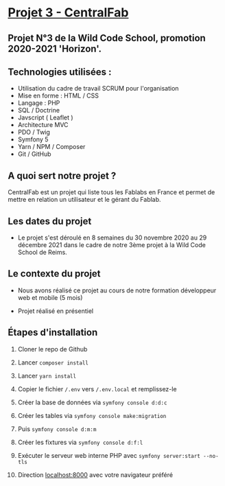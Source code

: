 # [Projet 3 - CentralFab](https://github.com/WildCodeSchool/reims-php-2009-project3-central-fab)

## Projet N°3 de la Wild Code School, promotion 2020-2021 'Horizon'.

## Technologies utilisées :

* Utilisation du cadre de travail SCRUM pour l'organisation
* Mise en forme : HTML / CSS
* Langage : PHP
* SQL / Doctrine
* Javscript ( Leaflet )
* Architecture MVC
* PDO / Twig
* Symfony 5
* Yarn / NPM / Composer
* Git / GitHub

##  A quoi sert notre projet ?

CentralFab est un projet qui liste tous les Fablabs en France et permet de mettre en relation un utilisateur et le gérant du Fablab.

## Les dates du projet

* Le projet s'est déroulé en 8 semaines du 30 novembre 2020 au 29 décembre 2021 dans le cadre de notre 3ème projet à la Wild Code School de Reims.

## Le contexte du projet

* Nous avons réalisé ce projet au cours de notre formation développeur web et mobile (5 mois)

* Projet réalisé en présentiel

## Étapes d'installation

1. Cloner le repo de Github

2. Lancer ```composer install```

3. Lancer ```yarn install```

4. Copier le fichier ```/.env``` vers ```/.env.local``` et remplissez-le

5. Créer la base de données via  ```symfony console d:d:c```

6. Créer les tables via ```symfony console make:migration```

7. Puis ```symfony console d:m:m```

8. Créer les fixtures via ```symfony console d:f:l```

9. Exécuter le serveur web interne PHP avec ```symfony server:start --no-tls```

10. Direction [localhost:8000](http://localhost:8000) avec votre navigateur préféré
